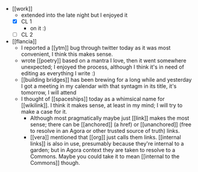 - [[work]]
  - extended into the late night but I enjoyed it
  - [x] CL 1
    - on it :)
  - [ ] CL 2
- [[flancia]]
  - I reported a [[ytm]] bug through twitter today as it was most convenient, I think this makes sense.
  - wrote [[poetry]] based on a mantra I love, then it went somewhere unexpected; I enjoyed the process, although I think it's in need of editing as everything I write :)
  - [[building bridges]] has been brewing for a long while and yesterday I got a meeting in my calendar with that syntagm in its title, it's tomorrow, I will attend
  - I thought of [[spaceships]] today as a whimsical name for [[wikilink]]. I think it makes sense, at least in my mind; I will try to make a case for it. 
    - Although most pragmatically maybe just [[link]] makes the most sense; there can be [[anchored]] (a href) or [[unanchored]] (free to resolve in an Agora or other trusted source of truth) links.
    - [[vera]] mentioned that [[org]] just calls them links. [[internal links]] is also in use, presumably because they're internal to a garden; but in Agora context they are taken to resolve to a Commons. Maybe you could take it to mean [[internal to the Commons]] though.
